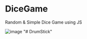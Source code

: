 # DiceGame
Random &amp; Simple Dice Game using JS

![image](https://github.com/kaungkaunglay/DiceGame/assets/102147034/f98ee6c2-2ceb-4105-88a2-8e0b41c515ab)
"# DrumStick" 
